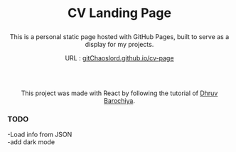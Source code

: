 # <p align="center"> CV Landing Page </p>
<p align="center">This is a personal static page hosted with GitHub Pages, built to serve as a display for my projects.</p>
<p align="center">URL : <a href="https://gitchaoslord.github.io"  rel="nofollow">gitChaoslord.github.io/cv-page</a></p>
<br>  
<br>
<p align="center">This project was made with React by following the tutorial of <a href="https://www.freecodecamp.org/news/portfolio-app-using-react-618814e35843/" target="_blank">Dhruv Barochiya</a>.</p>  

### TODO
-Load info from JSON  
-add dark mode  
